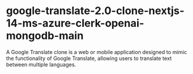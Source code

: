 # google-translate-2.0-clone-nextjs-14-ms-azure-clerk-openai-mongodb-main
 A Google Translate clone is a web or mobile application designed to mimic the functionality of Google Translate, allowing users to translate text between multiple languages. 

